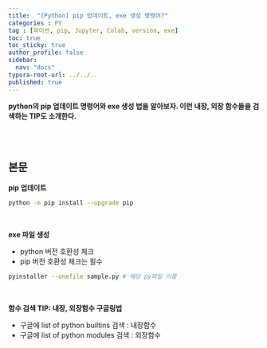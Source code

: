 ```yaml
---
title:  "[Python] pip 업데이트, exe 생성 명령어?"
categories : PY
tag : [파이썬, pip, Jupyter, Colab, version, exe]
toc: true
toc_sticky: true
author_profile: false
sidebar:
  nav: "docs"
typora-root-url: ../../..
published: true
---
```




**python의 pip 업데이트 명령어와 exe 생성 법을 알아보자. 이런 내장, 외장 함수들을 검색하는 TIP도 소개한다.**

<br>

<br>

## 본문

**pip 업데이트**

```bash
python -m pip install --upgrade pip
```

<br>

**exe 파일 생성**

- python 버전 호환성 체크
- pip 버전 호환성 체크는 필수

```bash
pyinstaller --onefile sample.py # 해당 py파일 이름
```

<br>

**함수 검색 TIP: 내장, 외장함수 구글링법**

* 구글에 list of python builtins 검색 : 내장함수
* 구글에 list of python modules 검색 : 외장함수
